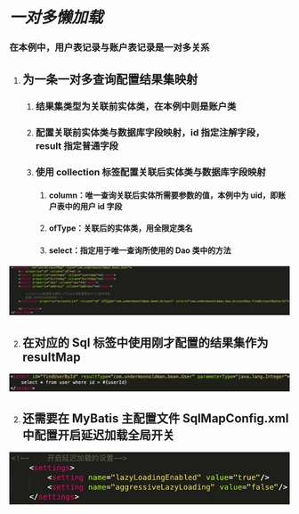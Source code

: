 # ***一对多懒加载***

### **在本例中，用户表记录与账户表记录是一对多关系**

1. ## 为一条一对多查询配置结果集映射

   1. ### 结果集类型为关联前实体类，在本例中则是账户类

   2. ### 配置关联前实体类与数据库字段映射，id 指定注解字段，result 指定普通字段

   3. ### 使用 collection 标签配置关联后实体类与数据库字段映射

      1. #### column：唯一查询关联后实体所需要参数的值，本例中为 uid，即账户表中的用户 id 字段

      2. #### ofType：关联后的实体类，用全限定类名

      3. #### select：指定用于唯一查询所使用的 Dao 类中的方法

![正事配图](https://raw.githubusercontent.com/undermoonoldman/JavaFamilyBucket/master/Resource/IMG/085.jpg)

2. ## 在对应的 Sql 标签中使用刚才配置的结果集作为 resultMap

![正事配图](https://raw.githubusercontent.com/undermoonoldman/JavaFamilyBucket/master/Resource/IMG/086.jpg)

2. ## 还需要在 MyBatis 主配置文件 SqlMapConfig.xml 中配置开启延迟加载全局开关

![正事配图](https://raw.githubusercontent.com/undermoonoldman/JavaFamilyBucket/master/Resource/IMG/082.jpg)


